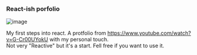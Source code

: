### React-ish porfolio

![image](https://user-images.githubusercontent.com/60703896/157160866-7a325769-cbc9-46dd-a8ac-4af4cbccb5d5.png)

My first steps into react. A protfolio from https://www.youtube.com/watch?v=G-Cr00UYokU with my personal touch.<br/>
Not very "Reactive" but it's a start. Fell free if you want to use it.
